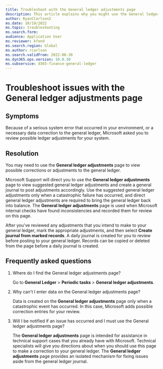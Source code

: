 ```yaml
---
title: Troubleshoot with the General ledger adjustments page 
description: This article explains why you might use the General ledger adjustments page to fix issues.
author: RyanCCarlson2
ms.date: 10/19/2022
ms.topic: troubleshooting
ms.search.form: 
audience: Application User
ms.reviewer: kfend
ms.search.region: Global
ms.author: rcarlson
ms.search.validFrom: 2022-08-30
ms.dyn365.ops.version: 10.0.30
ms.subservice: d365-finance-general-ledger
---
```


# Troubleshoot issues with the General ledger adjustments page

## Symptoms

Because of a serious system error that occurred in your environment, or a necessary data correction to the general ledger, Microsoft asked you to review possible ledger adjustments for your system.

## Resolution

You may need to use the **General ledger adjustments** page to view possible corrections or adjustments to the general ledger.

Microsoft Support will direct you to use the **General ledger adjustments** page to view suggested general ledger adjustments and create a general journal to post adjustments accordingly. Use the suggested general ledger adjustments only when a catastrophic failure has occurred, and direct general ledger adjustments are required to bring the general ledger back into balance. The **General ledger adjustments** page is used when Microsoft internal checks have found inconsistencies and recorded them for review on this page.

After you've reviewed any adjustments that you intend to make to your general ledger, mark the appropriate adjustments, and then select **Create journal from marked records**. A daily journal is created for you to review before posting to your general ledger. Records can be copied or deleted from the page before a daily journal is created.

## Frequently asked questions

1. Where do I find the General ledger adjustments page?

   Go to **General Ledger** \> **Periodic tasks** \> **General ledger adjustments**.

2. Why can't I enter data on the General ledger adjustments page?

   Data is created on the **General ledger adjustments** page only when a catastrophic event has occurred. In this case, Microsoft adds possible correction entries for your review.

3. Will I be notified if an issue has occurred and I must use the General ledger adjustments page?

   The **General ledger adjustments** page is intended for assistance in technical support cases that you already have with Microsoft. Technical specialists will give you directions about when you should use this page to make a correction to your general ledger. The **General ledger adjustments** page provides an isolated mechanism for fixing issues aside from the general ledger journal.
